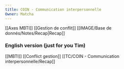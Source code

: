 ```yaml
---
title: COIN - Communication interpersonnelle
Owner: Matcha
---
```

[[Axes MBTI]]
[[Gestion de conflit]]
[[IMAGE/Base de donnés/Notes/Recap|Recap]]
  
### English version (just for you Tim)
[[MBTI]]
[[Conflict gestion]]
[[TC/COIN - Communication interpersonnelle/Recap]]
